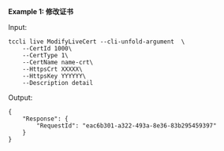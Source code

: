 **Example 1: 修改证书**



Input: 

```
tccli live ModifyLiveCert --cli-unfold-argument  \
    --CertId 1000\
    --CertType 1\
    --CertName name-crt\
    --HttpsCrt XXXXX\
    --HttpsKey YYYYYY\
    --Description detail
```

Output: 
```
{
    "Response": {
        "RequestId": "eac6b301-a322-493a-8e36-83b295459397"
    }
}
```

